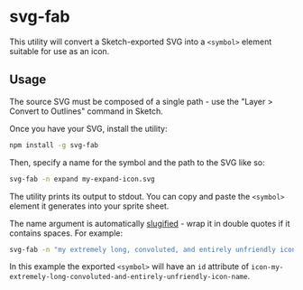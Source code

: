 # svg-fab

This utility will convert a Sketch-exported SVG into a `<symbol>` element suitable for use as an icon.

## Usage

The source SVG must be composed of a single path - use the "Layer > Convert to Outlines" command in Sketch.

Once you have your SVG, install the utility:

```sh
npm install -g svg-fab
```

Then, specify a name for the symbol and the path to the SVG like so:

```sh
svg-fab -n expand my-expand-icon.svg
```

The utility prints its output to stdout. You can copy and paste the `<symbol>` element it generates into your sprite sheet.

The name argument is automatically [slugified](https://github.com/simov/slugify) - wrap it in double quotes if it contains spaces. For example:

```sh
svg-fab -n "my extremely long, convoluted, and entirely unfriendly icon name" my-icon.svg
```

In this example the exported `<symbol>` will have an `id` attribute of `icon-my-extremely-long-convoluted-and-entirely-unfriendly-icon-name`.

